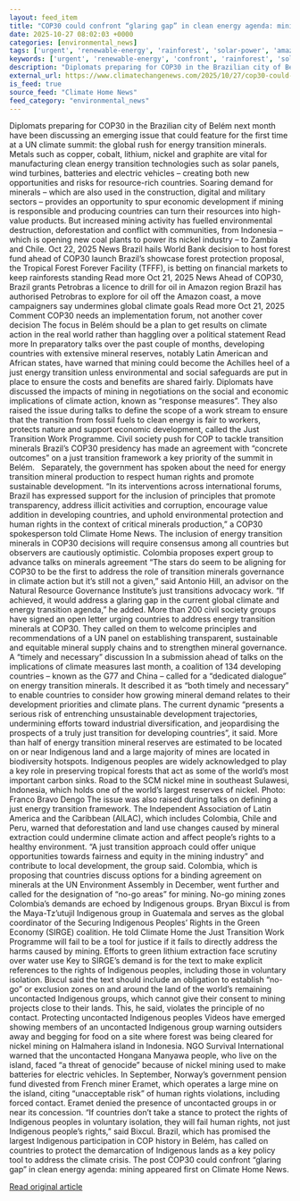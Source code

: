 ```yaml
---
layout: feed_item
title: "COP30 could confront “glaring gap” in clean energy agenda: mining"
date: 2025-10-27 08:02:03 +0000
categories: [environmental_news]
tags: ['urgent', 'renewable-energy', 'rainforest', 'solar-power', 'amazon', 'emissions', 'climate-costs', 'year-2025', 'climate-health', 'wind-power']
keywords: ['urgent', 'renewable-energy', 'confront', 'rainforest', 'solar-power', 'amazon', 'could', 'glaring']
description: "Diplomats preparing for COP30 in the Brazilian city of Belém next month have been discussing an emerging issue that could feature for the first time at a UN ..."
external_url: https://www.climatechangenews.com/2025/10/27/cop30-could-confront-glaring-gap-in-clean-energy-agenda-mining/
is_feed: true
source_feed: "Climate Home News"
feed_category: "environmental_news"
---
```


Diplomats preparing for COP30 in the Brazilian city of Belém next month have been discussing an emerging issue that could feature for the first time at a UN climate summit: the global rush for energy transition minerals. Metals such as copper, cobalt, lithium, nickel and graphite are vital for manufacturing clean energy transition technologies such as solar panels, wind turbines, batteries and electric vehicles &#8211; creating both new opportunities and risks for resource-rich countries. Soaring demand for minerals – which are also used in the construction, digital and military sectors – provides an opportunity to spur economic development if mining is responsible and producing countries can turn their resources into high-value products. But increased mining activity has fuelled environmental destruction, deforestation and conflict with communities, from Indonesia &#8211; which is opening new coal plants to power its nickel industry &#8211; to Zambia and Chile. Oct 22, 2025 News Brazil hails World Bank decision to host forest fund ahead of COP30 launch Brazil&#8217;s showcase forest protection proposal, the Tropical Forest Forever Facility (TFFF), is betting on financial markets to keep rainforests standing Read more Oct 21, 2025 News Ahead of COP30, Brazil grants Petrobras a licence to drill for oil in Amazon region Brazil has authorised Petrobras to explore for oil off the Amazon coast, a move campaigners say undermines global climate goals Read more Oct 21, 2025 Comment COP30 needs an implementation forum, not another cover decision The focus in Belém should be a plan to get results on climate action in the real world rather than haggling over a political statement Read more In preparatory talks over the past couple of months, developing countries with extensive mineral reserves, notably Latin American and African states, have warned that mining could become the Achilles heel of a just energy transition unless environmental and social safeguards are put in place to ensure the costs and benefits are shared fairly. Diplomats have discussed the impacts of mining in negotiations on the social and economic implications of climate action, known as &#8220;response measures&#8221;. They also raised the issue during talks to define the scope of a work stream to ensure that the transition from fossil fuels to clean energy is fair to workers, protects nature and support economic development, called the Just Transition Work Programme. Civil society push for COP to tackle transition minerals Brazil&#8217;s COP30 presidency has made an agreement with “concrete outcomes” on a just transition framework a key priority of the summit in Belém. &nbsp; Separately, the government has spoken about the need for energy transition mineral production to respect human rights and promote sustainable development. &#8220;In its interventions across international forums, Brazil has expressed support for the inclusion of principles that promote transparency, address illicit activities and corruption, encourage value addition in developing countries, and uphold environmental protection and human rights in the context of critical minerals production,&#8221; a COP30 spokesperson told Climate Home News. The inclusion of energy transition minerals in COP30 decisions will require consensus among all countries but observers are cautiously optimistic. Colombia proposes expert group to advance talks on minerals agreement &#8220;The stars do seem to be aligning for COP30 to be the first to address the role of transition minerals governance in climate action but it&#8217;s still not a given,&#8221; said Antonio Hill, an advisor on the Natural Resource Governance Institute’s just transitions advocacy work. &#8220;If achieved, it would address a glaring gap in the current global climate and energy transition agenda,&#8221; he added. More than 200 civil society groups have signed an open letter urging countries to address energy transition minerals at COP30. They called on them to welcome principles and recommendations of a UN panel on establishing transparent, sustainable and equitable mineral supply chains and to strengthen mineral governance. A “timely and necessary” discussion In a submission ahead of talks on the implications of climate measures last month, a coalition of 134 developing countries – known as the G77 and China &#8211; called for a “dedicated dialogue” on energy transition minerals. It described it as “both timely and necessary” to enable countries to consider how growing mineral demand relates to their development priorities and climate plans. The current dynamic &#8220;presents a serious risk of entrenching unsustainable development trajectories, undermining efforts toward industrial diversification, and jeopardising the prospects of a truly just transition for developing countries&#8221;, it said. More than half of energy transition mineral reserves are estimated to be located on or near Indigenous land and a large majority of mines are located in biodiversity hotspots. Indigenous peoples are widely acknowledged to play a key role in preserving tropical forests that act as some of the world&#8217;s most important carbon sinks. Road to the SCM nickel mine in southeast Sulawesi, Indonesia, which holds one of the world’s largest reserves of nickel. Photo: Franco Bravo Dengo The issue was also raised during talks on defining a just energy transition framework. The Independent Association of Latin America and the Caribbean (AILAC), which includes Colombia, Chile and Peru, warned that deforestation and land use changes caused by mineral extraction could undermine climate action and affect people’s rights to a healthy environment. “A just transition approach could offer unique opportunities towards fairness and equity in the mining industry” and contribute to local development, the group said. Colombia, which is proposing that countries discuss options for a binding agreement on minerals at the UN Environment Assembly in December, went further and called for the designation of “no-go areas” for mining. No-go mining zones Colombia&#8217;s demands are echoed by Indigenous groups. Bryan Bixcul is from the Maya-Tz&#8217;utujil Indigenous group in Guatemala and serves as the global coordinator of the Securing Indigenous Peoples’ Rights in the Green Economy (SIRGE) coalition. He told Climate Home the Just Transition Work Programme will fail to be a tool for justice if it fails to directly address the harms caused by mining. Efforts to green lithium extraction face scrutiny over water use Key to SIRGE’s demand is for the text to make explicit references to the rights of Indigenous peoples, including those in voluntary isolation. Bixcul said the text should include an obligation to establish “no-go” or exclusion zones on and around the land of the world’s remaining uncontacted Indigenous groups, which cannot give their consent to mining projects close to their lands. This, he said, violates the principle of no contact. Protecting uncontacted Indigenous peoples Videos have emerged showing members of an uncontacted Indigenous group warning outsiders away and begging for food on a site where forest was being cleared for nickel mining on Halmahera island in Indonesia. NGO Survival International warned that the uncontacted Hongana Manyawa people, who live on the island, faced “a threat of genocide” because of nickel mining used to make batteries for electric vehicles. In September, Norway’s government pension fund divested from French miner Eramet, which operates a large mine on the island, citing “unacceptable risk” of human rights violations, including forced contact. Eramet denied the presence of uncontacted groups in or near its concession. “If countries don&#8217;t take a stance to protect the rights of Indigenous peoples in voluntary isolation, they will fail human rights, not just Indigenous people&#8217;s rights,” said Bixcul. Brazil, which has promised the largest Indigenous participation in COP history in Belém, has called on countries to protect the demarcation of Indigenous lands as a key policy tool to address the climate crisis. The post COP30 could confront &#8220;glaring gap&#8221; in clean energy agenda: mining appeared first on Climate Home News.

[Read original article](https://www.climatechangenews.com/2025/10/27/cop30-could-confront-glaring-gap-in-clean-energy-agenda-mining/)
